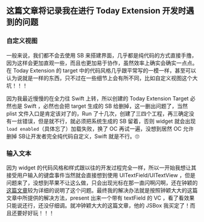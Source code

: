 ## 这篇文章将记录我在进行 Today Extension 开发时遇到的问题

### 自定义视图
一般来说，我们都不会去使用 SB 来搭建界面，几乎都是纯代码的方式直接手撸，因为这样会更加直观一些，而且也更加易于协作，虽然效率上确实会确实一点点。在 Today Extension 的 target 中的代码风格几乎跟平常写的一模一样，甚至可以认为说就是一样的东西，只不过在一些细节上会有所不同，比如自定义视图这个大坑！！！

因为我最近慢慢的在全力往 Swift 上转，所以创建的 Today Extension Target 必然也是 Swift ，必然也会把 target 生成的 SB 给删掉，这一删出问题了，当然 plist 文件入口是肯定该对了的，Run 了十几次，创建了三四个工程，再三确定没有一丝错误，但是就不行，就必须把系统生成的 SB 留着，否则 widget 就会出现 `load enabled`（具体忘了）加载失败，换了 OC 再试一遍，没想到居然 OC 允许删掉 SB让开发者完全纯代码自定义，Swift 就是不行。🙄

### 输入文本
因为 widget 的代码风格和样式跟以往的开发过程完全一样，所以一开始我想让其接受用户输入的键盘事件当然就会直接想到使用 UITextField/UITextView ，但是问题来了，没想到苹果不让这么做，只会出现光标在那一直闪啊闪啊，还在钟颖的[这篇文章](https://zhuanlan.zhihu.com/p/24447089)较为详细的说明了这个问题。最终我的解决办法就是按照钟颖大大的这篇文章中所提供的解决方法，present 出来一个带有 textField 的 VC ，看了看效果只能说还行，还没仔细调。就冲钟颖大大的这篇文章，他的 JSBox 我买定了！而且还要好好玩！！！
